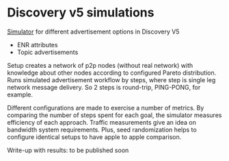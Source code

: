 # Discovery v5 simulations

[Simulator](src/main/kotlin/org/ethereum/discv5/Simulator.kt) for different advertisement options in Discovery V5 
- ENR attributes
- Topic advertisements

Setup creates a network of p2p nodes (without real network) with knowledge about other nodes according to configured Pareto distribution. Runs simulated advertisement workflow by steps, where step is single leg network message delivery. So 2 steps is round-trip, PING-PONG, for example.

Different configurations are made to exercise a number of metrics. By comparing the number of steps spent for each goal, the simulator measures efficiency of each approach. Traffic measurements give an idea on bandwidth system requirements. Plus, seed randomization helps to configure identical setups to have apple to apple comparison. 

Write-up with results: to be published soon